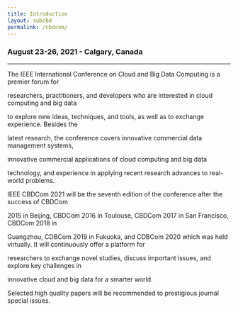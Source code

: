 ```yaml
---
title: Introduction
layout: subcbd
permalink: /cbdcom/
---
```



<h3>August 23-26, 2021 - Calgary, Canada
</h3>
<hr/>
<p>The IEEE International Conference on Cloud and Big Data Computing is a premier forum for

researchers, practitioners, and developers who are interested in cloud computing and big data

to explore new ideas, techniques, and tools, as well as to exchange experience. Besides the

latest research, the conference covers innovative commercial data management systems,

innovative commercial applications of cloud computing and big data

technology, and experience in applying recent research advances to real-world problems.
</p><p>
 

IEEE CBDCom 2021 will be the seventh edition of the conference after the success of CBDCom

2015 in Beijing, CBDCom 2016 in Toulouse, CBDCom 2017 in San Francisco, CBDCom 2018 in

Guangzhou, CDBCom 2019 in Fukuoka, and CDBCom 2020 which was held virtually. It will continuously offer a platform for

researchers to exchange novel studies, discuss important issues, and explore key challenges in

innovative cloud and big data for a smarter world.

 
</p><p>
 
 
</p><p>
 

 

Selected high quality papers will be recommended to prestigious journal special issues.

 
</p>
